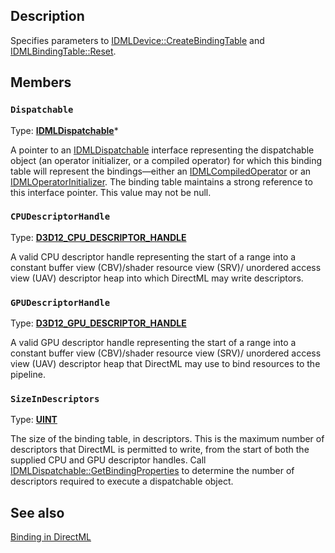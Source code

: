 ## Description

Specifies parameters to [IDMLDevice::CreateBindingTable](https://learn.microsoft.com/windows/win32/api/directml/nf-directml-idmldevice-createbindingtable) and [IDMLBindingTable::Reset](https://learn.microsoft.com/windows/win32/api/directml/nf-directml-idmlbindingtable-reset).

## Members

### `Dispatchable`

Type: **[IDMLDispatchable](https://learn.microsoft.com/windows/win32/api/directml/nn-directml-idmldispatchable)***

A pointer to an [IDMLDispatchable](https://learn.microsoft.com/windows/win32/api/directml/nn-directml-idmldispatchable) interface representing the dispatchable object (an operator initializer, or a compiled operator) for which this binding table will represent the bindings—either an
[IDMLCompiledOperator](https://learn.microsoft.com/windows/win32/api/directml/nn-directml-idmlcompiledoperator) or an [IDMLOperatorInitializer](https://learn.microsoft.com/windows/win32/api/directml/nn-directml-idmloperatorinitializer). The binding table maintains a strong reference to this
interface pointer. This value may not be null.

### `CPUDescriptorHandle`

Type: **[D3D12_CPU_DESCRIPTOR_HANDLE](https://learn.microsoft.com/windows/win32/api/d3d12/ns-d3d12-d3d12_cpu_descriptor_handle)**

A valid CPU descriptor handle representing the start of a range into a constant buffer view (CBV)/shader resource view (SRV)/ unordered access view (UAV) descriptor heap into which
DirectML may write descriptors.

### `GPUDescriptorHandle`

Type: **[D3D12_GPU_DESCRIPTOR_HANDLE](https://learn.microsoft.com/windows/win32/api/d3d12/ns-d3d12-d3d12_gpu_descriptor_handle)**

A valid GPU descriptor handle representing the start of a range into a constant buffer view (CBV)/shader resource view (SRV)/ unordered access view (UAV) descriptor heap that DirectML may use to bind resources to the pipeline.

### `SizeInDescriptors`

Type: [**UINT**](https://learn.microsoft.com/windows/desktop/winprog/windows-data-types)

The size of the binding table, in descriptors. This is the maximum number of descriptors that DirectML is
permitted to write, from the start of both the supplied CPU and GPU descriptor handles. Call
[IDMLDispatchable::GetBindingProperties](https://learn.microsoft.com/windows/win32/api/directml/nf-directml-idmldispatchable-getbindingproperties) to determine the number of descriptors required to execute a
dispatchable object.

## See also

[Binding in DirectML](https://learn.microsoft.com/windows/ai/directml/dml-binding)